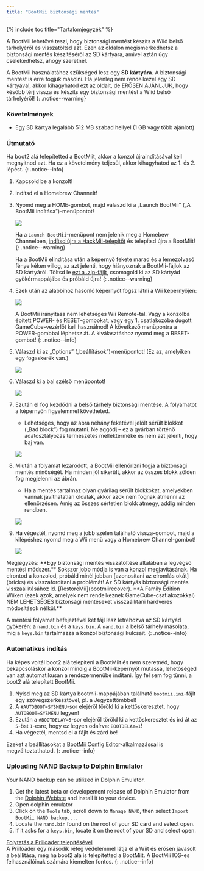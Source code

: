 ```yaml
---
title: "BootMii biztonsági mentés"
---
```


{% include toc title="Tartalomjegyzék" %}

A BootMii lehetővé teszi, hogy biztonsági mentést készíts a Wiid belső tárhelyéről és visszatöltsd azt. Ezen az oldalon megismerkedhetsz a biztonsági mentés készítéséről az SD kártyára, amivel aztán úgy cselekedhetsz, ahogy szeretnél.

A BootMii használatához szükséged lesz egy **SD kártyára**. A biztonsági mentést is erre fogjuk másolni. Ha jelenleg nem rendelkezel egy SD kártyával, akkor kihagyhatod ezt az oldalt, de ERŐSEN AJÁNLJUK, hogy később térj vissza és készíts egy biztonsági mentést a Wiid belső tárhelyéről!
{: .notice--warning}

### Követelmények

* Egy SD kártya legalább 512 MB szabad hellyel (1 GB vagy több ajánlott)

### Útmutató

Ha boot2 alá telepítetted a BootMiit, akkor a konzol újraindításával kell megnyitnod azt. Ha ez a követelmény teljesül, akkor kihagyhatod az 1. és 2. lépést.
{: .notice--info}

1. Kapcsold be a konzolt!
1. Indítsd el a Homebrew Channelt!
1. Nyomd meg a HOME-gombot, majd válaszd ki a „Launch BootMii” („A BootMii indítása”)-menüpontot!

    ![](/images/bootmii/BootMii_HBC.png)

    Ha a `Launch BootMii`-menüpont nem jelenik meg a Homebew Channelben, [indítsd újra a HackMii-telepítőt](hackmii) és telepítsd újra a BootMiit!
    {: .notice--warning}

    Ha a BootMii elindítása után a képernyő fekete marad és a lemezolvasó fénye kéken villog, az azt jelenti, hogy hiányoznak a BootMii-fájlok az SD kártyáról. Töltsd le [ezt a .zip-fájlt](/assets/files/bootmii_sd_files.zip), csomagold ki az SD kártyád gyökérmappájába és próbáld újra!
    {: .notice--warning}

1. Ezek után az alábbihoz hasonló képernyőt fogsz látni a Wii képernyőjén:

    ![](/images/bootmii/BootMii_Main.png)

    A BootMii irányítása nem lehetséges Wii Remote-tal. Vagy a konzolba épített POWER- és RESET-gombokat, vagy egy 1. csatlakozóba dugott GameCube-vezérlőt kell használnod! A következő menüpontra a POWER-gombbal léphetsz át. A kiválasztáshoz nyomd meg a RESET-gombot!
    {: .notice--info}

1. Válaszd ki az „Options” („beállítások”)-menüpontot! (Ez az, amelyiken egy fogaskerék van.)

    ![](/images/bootmii/BootMii_Gears.png)

1. Válaszd ki a bal szélső menüpontot!

    ![](/images/bootmii/BootMii_Backup.png)

1. Ezután el fog kezdődni a belső tárhely biztonsági mentése. A folyamatot a képernyőn figyelemmel követheted.
    + Lehetséges, hogy az ábra néhány feketével jelölt sérült blokkot („Bad block”) fog mutatni. Ne aggódj – ez a gyárban történő adatosztályozás természetes mellékterméke és nem azt jelenti, hogy baj van.

    ![](/images/bootmii/BootMii_NAND_Backup.png)

1. Miután a folyamat lezáródott, a BootMii ellenőrizni fogja a biztonsági mentés minőségét. Ha minden jól sikerült, akkor az összes blokk zölden fog megjelenni az ábrán.
    + Ha a mentés tartalmaz olyan gyárilag sérült blokkokat, amelyekben vannak javíthatatlan oldalak, akkor azok nem fognak átmenni az ellenőrzésen. Amíg az összes sértetlen blokk átmegy, addig minden rendben.

    ![](/images/bootmii/BootMii_NAND_Backup_Verify.png)

1. Ha végeztél, nyomd meg a jobb szélen található vissza-gombot, majd a kilépéshez nyomd meg a Wii menü vagy a Homebrew Channel-gombot!

    ![](/images/bootmii/BootMii_Return.png)

<div id="restore-notice" class="notice" markdown="1">
Megjegyzés: **Egy biztonsági mentés visszatöltése általában a legvégső mentési módszer.** Sokszor jobb módja is van a konzol megjavításának.
Ha elrontod a konzolod, próbáld minél jobban [azonosítani az elromlás okát](bricks) és visszafordítani a problémát!
Az SD kártyás biztonsági mentés visszaállításához ld. [RestoreMii](bootmiirecover). **A Family Edition Wiiken (ezek azok, amelyek nem rendelkeznek GameCube-csatlakozókkal) NEM LEHETSÉGES biztonsági mentéseket visszaállítani hardveres módosítások nélkül.**
</div>

A mentési folyamat befejeztével két fájl lesz létrehozva az SD kártyád gyökerén: a `nand.bin` és a `keys.bin`. A `nand.bin` a belső tárhely másolata, míg a `keys.bin` tartalmazza a konzol biztonsági kulcsait.
{: .notice--info}

### Automatikus indítás

Ha képes voltál boot2 alá telepíteni a BootMiit és nem szeretnéd, hogy bekapcsoláskor a konzol mindig a BootMii-képernyőt mutassa, lehetőséged van azt automatikusan a rendszermenübe indítani. Így fel sem fog tűnni, a boot2 alá telepített BootMii.

1. Nyisd meg az SD kártya bootmii-mappájában található `bootmii.ini`-fájlt egy szövegszerkesztővel, pl. a Jegyzettömbbel!
1. A `#AUTOBOOT=SYSMENU`-sor elejéről töröld ki a kettőskeresztet, hogy `AUTOBOOT=SYSMENU` legyen!
1. Ezután a `#BOOTDELAY=5`-sor elejéről töröld ki a kettőskeresztet és írd át az `5`-öst `1`-esre, hogy ez legyen odaírva: `BOOTDELAY=1`!
1. Ha végeztél, mentsd el a fájlt és zárd be!

Ezeket a beállításokat a [BootMii Config Editor](https://oscwii.org/library/app/BootMiiConfigurationEditor)-alkalmazással is megváltoztathatod.
{: .notice--info}

### Uploading NAND Backup to Dolphin Emulator

Your NAND backup can be utilized in Dolphin Emulator.

1. Get the latest beta or developement release of Dolphin Emulator from the [Dolphin Webiste](https://dolphin-emu.org/) and install it to your device.
1. Open dolphin emulator
1. Click on the `Tools` tab, scroll down to `Manage NAND`, then select `Import BootMii NAND backup...`.
1. Locate the `nand.bin` found on the root of your SD card and select open.
1. If it asks for a `keys.bin`, locate it on the root of your SD and select open.

[Folytatás a Priiloader telepítésével](priiloader)<br> A Priiloader egy második réteg védelemmel látja el a Wiit és erősen javasolt a beállítása, még ha boot2 alá is telepítetted a BootMiit. A BootMii IOS-es felhasználóinak számára kiemelten fontos.
{: .notice--info}
